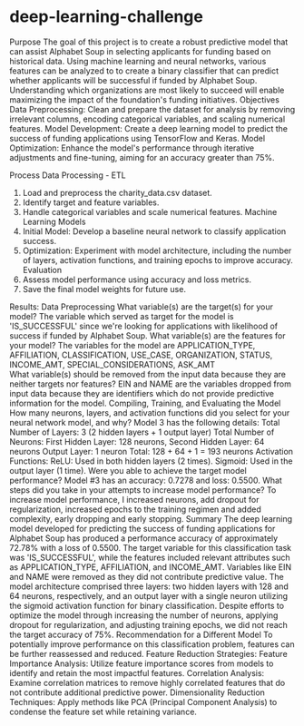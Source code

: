 # deep-learning-challenge
Purpose
The goal of this project is to create a robust predictive model that can assist Alphabet Soup in selecting applicants for funding based on historical data. Using machine learning and neural networks, various features can be analyzed to to create a binary classifier that can predict whether applicants will be successful if funded by Alphabet Soup. Understanding which organizations are most likely to succeed will enable maximizing the impact of the foundation's funding initiatives.
Objectives
Data Preprocessing: Clean and prepare the dataset for analysis by removing irrelevant columns, encoding categorical variables, and scaling numerical features.
Model Development: Create a deep learning model to predict the success of funding applications using TensorFlow and Keras.
Model Optimization: Enhance the model's performance through iterative adjustments and fine-tuning, aiming for an accuracy greater than 75%.

Process
Data Processing - ETL
1. Load and preprocess the charity_data.csv dataset.
2. Identify target and feature variables.
3. Handle categorical variables and scale numerical features.
Machine Learning Models
1. Initial Model: Develop a baseline neural network to classify application success.
2. Optimization: Experiment with model architecture, including the number of layers, activation functions, and training epochs to improve accuracy.
Evaluation 
1. Assess model performance using accuracy and loss metrics.
2. Save the final model weights for future use.

Results: 
Data Preprocessing
What variable(s) are the target(s) for your model? The variable which served as target for the model is 'IS_SUCCESSFUL' since we're looking for applications with likelihood of success if funded by Alphabet Soup.
What variable(s) are the features for your model? The variables for the model are APPLICATION_TYPE, AFFILIATION, CLASSIFICATION, USE_CASE, ORGANIZATION, STATUS, INCOME_AMT, SPECIAL_CONSIDERATIONS, ASK_AMT   
What variable(s) should be removed from the input data because they are neither targets nor features? EIN and NAME are the variables dropped from input data because they are identifiers which do not provide predictive information for the model.
Compiling, Training, and Evaluating the Model
How many neurons, layers, and activation functions did you select for your neural network model, and why? Model 3 has the following details:
Total Number of Layers: 3 (2 hidden layers + 1 output layer)
Total Number of Neurons: 
        First Hidden Layer: 128 neurons, 
        Second Hidden Layer: 64 neurons
        Output Layer: 1 neuron
Total: 128 + 64 + 1 = 193 neurons
Activation Functions:
        ReLU: Used in both hidden layers (2 times).
        Sigmoid: Used in the output layer (1 time).
Were you able to achieve the target model performance? Model #3 has an accuracy: 0.7278 and loss: 0.5500.
What steps did you take in your attempts to increase model performance?
To increase model performance, I increased neurons, add dropout for regularization, increased epochs to the training regimen and added complexity, early dropping and early stopping.
Summary
The deep learning model developed for predicting the success of funding applications for Alphabet Soup has produced a performance accuracy of approximately 72.78% with a loss of 0.5500. The target variable for this classification task was 'IS_SUCCESSFUL', while the features included relevant attributes such as APPLICATION_TYPE, AFFILIATION, and INCOME_AMT. Variables like EIN and NAME were removed as they did not contribute predictive value.
The model architecture comprised three layers: two hidden layers with 128 and 64 neurons, respectively, and an output layer with a single neuron utilizing the sigmoid activation function for binary classification. Despite efforts to optimize the model through increasing the number of neurons, applying dropout for regularization, and adjusting training epochs, we did not reach the target accuracy of 75%.
Recommendation for a Different Model
To potentially improve performance on this classification problem, features can be further reassessed and reduced.
Feature Reduction Strategies:
    Feature Importance Analysis: Utilize feature importance scores from models to identify and retain the most impactful features.
    Correlation Analysis: Examine correlation matrices to remove highly correlated features that do not contribute additional predictive power.
    Dimensionality Reduction Techniques: Apply methods like PCA (Principal Component Analysis) to condense the feature set while retaining variance.